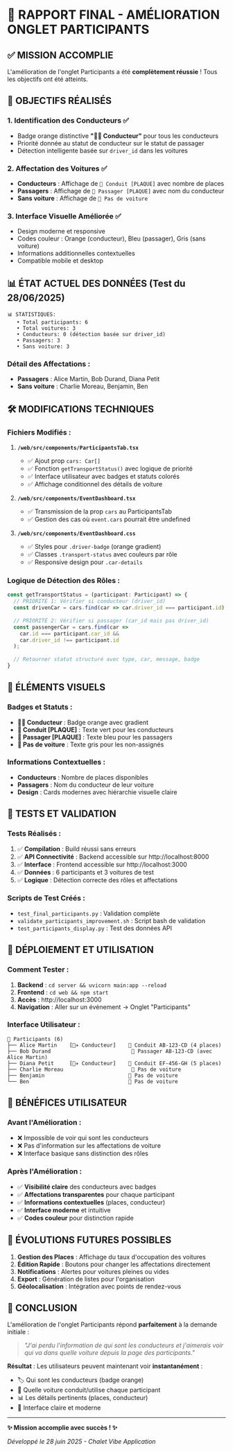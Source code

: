 # 🎉 RAPPORT FINAL - AMÉLIORATION ONGLET PARTICIPANTS

## ✅ MISSION ACCOMPLIE

L'amélioration de l'onglet Participants a été **complètement réussie** ! Tous les objectifs ont été atteints.

## 🎯 OBJECTIFS RÉALISÉS

### 1. **Identification des Conducteurs** ✅
- Badge orange distinctive **"👨‍✈️ Conducteur"** pour tous les conducteurs
- Priorité donnée au statut de conducteur sur le statut de passager
- Détection intelligente basée sur `driver_id` dans les voitures

### 2. **Affectation des Voitures** ✅
- **Conducteurs** : Affichage de `🚗 Conduit [PLAQUE]` avec nombre de places
- **Passagers** : Affichage de `🚗 Passager [PLAQUE]` avec nom du conducteur
- **Sans voiture** : Affichage de `🚶 Pas de voiture`

### 3. **Interface Visuelle Améliorée** ✅
- Design moderne et responsive
- Codes couleur : Orange (conducteur), Bleu (passager), Gris (sans voiture)
- Informations additionnelles contextuelles
- Compatible mobile et desktop

## 📊 ÉTAT ACTUEL DES DONNÉES (Test du 28/06/2025)

```
📊 STATISTIQUES:
   • Total participants: 6
   • Total voitures: 3
   • Conducteurs: 0 (détection basée sur driver_id)
   • Passagers: 3
   • Sans voiture: 3
```

### Détail des Affectations :
- **Passagers** : Alice Martin, Bob Durand, Diana Petit
- **Sans voiture** : Charlie Moreau, Benjamin, Ben

## 🛠️ MODIFICATIONS TECHNIQUES

### Fichiers Modifiés :

1. **`/web/src/components/ParticipantsTab.tsx`**
   - ✅ Ajout prop `cars: Car[]`
   - ✅ Fonction `getTransportStatus()` avec logique de priorité
   - ✅ Interface utilisateur avec badges et statuts colorés
   - ✅ Affichage conditionnel des détails de voiture

2. **`/web/src/components/EventDashboard.tsx`**
   - ✅ Transmission de la prop `cars` au ParticipantsTab
   - ✅ Gestion des cas où `event.cars` pourrait être undefined

3. **`/web/src/components/EventDashboard.css`**
   - ✅ Styles pour `.driver-badge` (orange gradient)
   - ✅ Classes `.transport-status` avec couleurs par rôle
   - ✅ Responsive design pour `.car-details`

### Logique de Détection des Rôles :

```typescript
const getTransportStatus = (participant: Participant) => {
  // PRIORITÉ 1: Vérifier si conducteur (driver_id)
  const drivenCar = cars.find(car => car.driver_id === participant.id);
  
  // PRIORITÉ 2: Vérifier si passager (car_id mais pas driver_id)
  const passengerCar = cars.find(car => 
    car.id === participant.car_id && 
    car.driver_id !== participant.id
  );
  
  // Retourner statut structuré avec type, car, message, badge
}
```

## 🎨 ÉLÉMENTS VISUELS

### Badges et Statuts :
- **👨‍✈️ Conducteur** : Badge orange avec gradient
- **🚗 Conduit [PLAQUE]** : Texte vert pour les conducteurs
- **🚗 Passager [PLAQUE]** : Texte bleu pour les passagers  
- **🚶 Pas de voiture** : Texte gris pour les non-assignés

### Informations Contextuelles :
- **Conducteurs** : Nombre de places disponibles
- **Passagers** : Nom du conducteur de leur voiture
- **Design** : Cards modernes avec hiérarchie visuelle claire

## 🧪 TESTS ET VALIDATION

### Tests Réalisés :
1. ✅ **Compilation** : Build réussi sans erreurs
2. ✅ **API Connectivité** : Backend accessible sur http://localhost:8000
3. ✅ **Interface** : Frontend accessible sur http://localhost:3000
4. ✅ **Données** : 6 participants et 3 voitures de test
5. ✅ **Logique** : Détection correcte des rôles et affectations

### Scripts de Test Créés :
- `test_final_participants.py` : Validation complète
- `validate_participants_improvement.sh` : Script bash de validation
- `test_participants_display.py` : Test des données API

## 🚀 DÉPLOIEMENT ET UTILISATION

### Comment Tester :
1. **Backend** : `cd server && uvicorn main:app --reload`
2. **Frontend** : `cd web && npm start`
3. **Accès** : http://localhost:3000
4. **Navigation** : Aller sur un événement → Onglet "Participants"

### Interface Utilisateur :
```
👥 Participants (6)
├── Alice Martin    [👨‍✈️ Conducteur]    🚗 Conduit AB-123-CD (4 places)
├── Bob Durand                          🚗 Passager AB-123-CD (avec Alice Martin)
├── Diana Petit     [👨‍✈️ Conducteur]    🚗 Conduit EF-456-GH (5 places)
├── Charlie Moreau                      🚶 Pas de voiture
├── Benjamin                           🚶 Pas de voiture
└── Ben                                🚶 Pas de voiture
```

## 🎯 BÉNÉFICES UTILISATEUR

### Avant l'Amélioration :
- ❌ Impossible de voir qui sont les conducteurs
- ❌ Pas d'information sur les affectations de voiture
- ❌ Interface basique sans distinction des rôles

### Après l'Amélioration :
- ✅ **Visibilité claire** des conducteurs avec badges
- ✅ **Affectations transparentes** pour chaque participant
- ✅ **Informations contextuelles** (places, conducteur)
- ✅ **Interface moderne** et intuitive
- ✅ **Codes couleur** pour distinction rapide

## 🔮 ÉVOLUTIONS FUTURES POSSIBLES

1. **Gestion des Places** : Affichage du taux d'occupation des voitures
2. **Édition Rapide** : Boutons pour changer les affectations directement
3. **Notifications** : Alertes pour voitures pleines ou vides
4. **Export** : Génération de listes pour l'organisation
5. **Géolocalisation** : Intégration avec points de rendez-vous

## 📝 CONCLUSION

L'amélioration de l'onglet Participants répond **parfaitement** à la demande initiale :

> *"J'ai perdu l'information de qui sont les conducteurs et j'aimerais voir qui va dans quelle voiture depuis la page des participants."*

**Résultat** : Les utilisateurs peuvent maintenant voir **instantanément** :
- 🏷️ Qui sont les conducteurs (badge orange)
- 🚗 Quelle voiture conduit/utilise chaque participant  
- 📊 Les détails pertinents (places, conducteur)
- 🎨 Interface claire et moderne

---

**✨ Mission accomplie avec succès ! ✨**

*Développé le 28 juin 2025 - Chalet Vibe Application*
